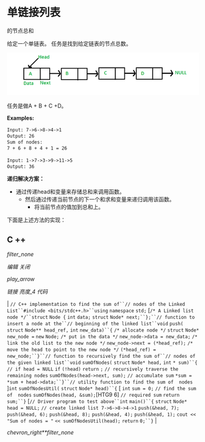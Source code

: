 # 单链接列表

的节点总和

给定一个单链表。 任务是找到给定链表的节点总数。

![](img/d97a233bf3c89e80c46e6a3193e851d6.png)

任务是做A + B + C +D。

**Examples:**

```
Input: 7->6->8->4->1
Output: 26
Sum of nodes:
7 + 6 + 8 + 4 + 1 = 26

Input: 1->7->3->9->11->5
Output: 36

```

**递归解决方案：**

*   通过传递head和变量来存储总和来调用函数。
    *   然后通过传递当前节点的下一个和求和变量来递归调用该函数。
        *   将当前节点的值加到总和上。

下面是上述方法的实现：

## C ++

*filter_none*

*编辑*
*关闭*

*play_arrow*

*链接*
*亮度_4*
*代码*

| `// C++ implementation to find the sum of``// nodes of the Linked List``#include <bits/stdc++.h>``using` `namespace` `std;` [`/* A Linked list node */``struct` `Node {` `int` `data;` `struct` `Node* next;``};``// function to insert a node at the``// beginning of the linked list``void` `push(` `struct` `Node** head_ref,` `int` `new_data)``{` `/* allocate node */` `struct` `Node* new_node =` `new` `Node;` `/* put in the data */` `new_node->data = new_data;` `/* link the old list to the new node */` `new_node->next = (*head_ref);` `/* move the head to point to the new node */` `(*head_ref) = new_node;``}``// function to recursively find the sum of``// nodes of the given linked list``void` `sumOfNodes(` `struct` `Node* head,` `int` `* sum)``{` `// if head = NULL` `if` `(!head)` `return` `;` `// recursively traverse the remaining nodes` `sumOfNodes(head->next, sum);` `// accumulate sum` `*sum = *sum + head->data;``}``// utility function to find the sum of  nodes` ]`int` `sumOfNodesUtil(` `struct` `Node* head)``{` [ `int` `sum = 0;` `// find the sum of  nodes` `sumOfNodes(head, &sum);`[HTG9 6] `// required sum` `return` `sum;``}` [`// Driver program to test above``int` `main()``{` `struct` `Node* head = NULL;` `// create linked list 7->6->8->4->1` `push(&head, 7);` `push(&head, 6);` `push(&head, 8);` `push(&head, 4);` `push(&head, 1);`​​  `cout <<` `"Sum of nodes = "` `<< sumOfNodesUtil(head);` `return` `0;``}` |

*chevron_right**filter_none*